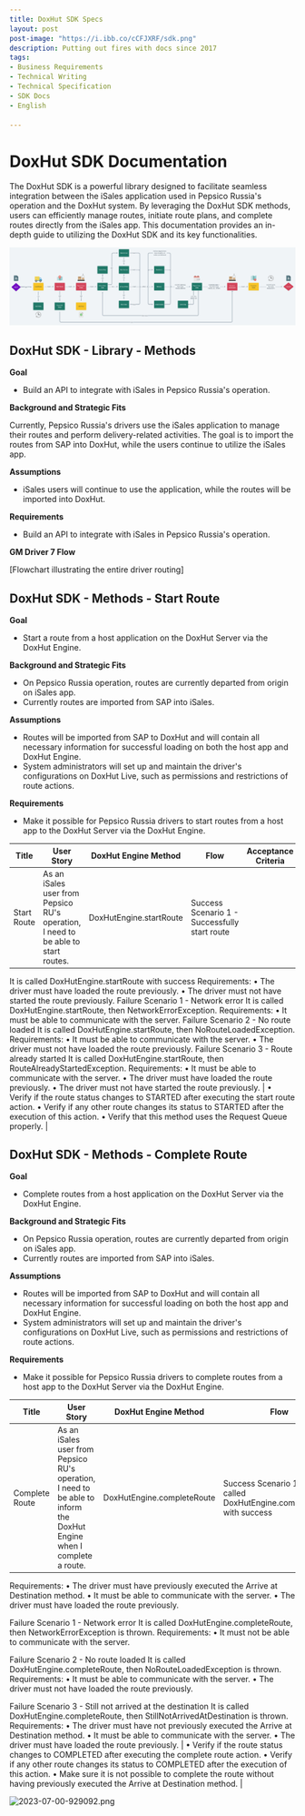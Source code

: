 ```yaml
---
title: DoxHut SDK Specs
layout: post
post-image: "https://i.ibb.co/cCFJXRF/sdk.png"
description: Putting out fires with docs since 2017
tags:
- Business Requirements
- Technical Writing
- Technical Specification
- SDK Docs
- English

---
```

# DoxHut SDK Documentation

The DoxHut SDK is a powerful library designed to facilitate seamless integration between the iSales application used in Pepsico Russia's operation and the DoxHut system. By leveraging the DoxHut SDK methods, users can efficiently manage routes, initiate route plans, and complete routes directly from the iSales app. This documentation provides an in-depth guide to utilizing the DoxHut SDK and its key functionalities.

![intro](/assets/images/images-sdk-driver-flow.png)

## DoxHut SDK - Library - Methods

**Goal**

- Build an API to integrate with iSales in Pepsico Russia's operation.

**Background and Strategic Fits**

Currently, Pepsico Russia's drivers use the iSales application to manage their routes and perform delivery-related activities. The goal is to import the routes from SAP into DoxHut, while the users continue to utilize the iSales app.

**Assumptions**

- iSales users will continue to use the application, while the routes will be imported into DoxHut.

**Requirements**

- Build an API to integrate with iSales in Pepsico Russia's operation.

**GM Driver 7 Flow**

[Flowchart illustrating the entire driver routing]

## DoxHut SDK - Methods - Start Route

**Goal**

- Start a route from a host application on the DoxHut Server via the DoxHut Engine.

**Background and Strategic Fits**

- On Pepsico Russia operation, routes are currently departed from origin on iSales app.
- Currently routes are imported from SAP into iSales.

**Assumptions**

- Routes will be imported from SAP to DoxHut and will contain all necessary information for successful loading on both the host app and DoxHut Engine.
- System administrators will set up and maintain the driver's configurations on DoxHut Live, such as permissions and restrictions of route actions.

**Requirements**

- Make it possible for Pepsico Russia drivers to start routes from a host app to the DoxHut Server via the DoxHut Engine.

| Title | User Story | DoxHut Engine Method | Flow | Acceptance Criteria |
| --- | --- | --- | --- | --- |
| Start Route | As an iSales user from Pepsico RU's operation, I need to be able to start routes. | DoxHutEngine.startRoute | Success Scenario 1 - Successfully start route
It is called DoxHutEngine.startRoute with success
Requirements:
• The driver must have loaded the route previously.
• The driver must not have started the route previously.
Failure Scenario 1 - Network error
It is called DoxHutEngine.startRoute, then NetworkErrorException.
Requirements:
• It must be able to communicate with the server.
Failure Scenario 2 - No route loaded
It is called DoxHutEngine.startRoute, then NoRouteLoadedException.
Requirements:
• It must be able to communicate with the server.
• The driver must not have loaded the route previously.
Failure Scenario 3 - Route already started
It is called DoxHutEngine.startRoute, then RouteAlreadyStartedException.
Requirements:
• It must be able to communicate with the server.
• The driver must have loaded the route previously.
• The driver must not have started the route previously. | • Verify if the route status changes to STARTED after executing the start route action.
• Verify if any other route changes its status to STARTED after the execution of this action.
• Verify that this method uses the Request Queue properly. |

## DoxHut SDK - Methods - Complete Route

**Goal**

- Complete routes from a host application on the DoxHut Server via the DoxHut Engine.

**Background and Strategic Fits**

- On Pepsico Russia operation, routes are currently departed from origin on iSales app.
- Currently routes are imported from SAP into iSales.

**Assumptions**

- Routes will be imported from SAP to DoxHut and will contain all necessary information for successful loading on both the host app and DoxHut Engine.
- System administrators will set up and maintain the driver's configurations on DoxHut Live, such as permissions and restrictions of route actions.

**Requirements**

- Make it possible for Pepsico Russia drivers to complete routes from a host app to the DoxHut Server via the DoxHut Engine.

| Title | User Story | DoxHut Engine Method | Flow | Acceptance Criteria |
| --- | --- | --- | --- | --- |
| Complete Route | As an iSales user from Pepsico RU's operation, I need to be able to inform the DoxHut Engine when I complete a route. | DoxHutEngine.completeRoute | Success Scenario 1 - It is called DoxHutEngine.completeRoute with success
Requirements:
• The driver must have previously executed the Arrive at Destination method.
• It must be able to communicate with the server.
• The driver must have loaded the route previously.

Failure Scenario 1 - Network error
It is called DoxHutEngine.completeRoute, then NetworkErrorException is thrown.
Requirements:
• It must not be able to communicate with the server.

Failure Scenario 2 - No route loaded
It is called DoxHutEngine.completeRoute, then NoRouteLoadedException is thrown.
Requirements:
• It must be able to communicate with the server.
• The driver must not have loaded the route previously.

Failure Scenario 3 - Still not arrived at the destination
It is called DoxHutEngine.completeRoute, then StillNotArrivedAtDestination is thrown.
Requirements:
• The driver must have not previously executed the Arrive at Destination method.
• It must be able to communicate with the server.
• The driver must have loaded the route previously. | • Verify if the route status changes to COMPLETED after executing the complete route action.
• Verify if any other route changes its status to COMPLETED after the execution of this action.
• Make sure it is not possible to complete the route without having previously executed the Arrive at Destination method. |


![2023-07-00-929092.png](https://naguipinetta.github.io/assets/2023-07-00-929092.png)
